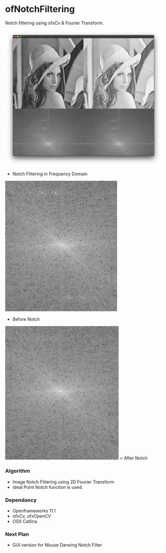 # ofNotchFiltering
Notch filtering using ofxCv & Fourier Transform.

![notch example]( https://github.com/bemoregt/ofNotchFiltering/blob/master/%E1%84%89%E1%85%B3%E1%84%8F%E1%85%B3%E1%84%85%E1%85%B5%E1%86%AB%E1%84%89%E1%85%A3%E1%86%BA_2021-05-16_%E1%84%8B%E1%85%A9%E1%84%8C%E1%85%A5%E1%86%AB_4.27.49.png "example")
- Notch Filtering in Frequency Domain

![notch exampleq]( https://github.com/bemoregt/ofNotchFiltering/blob/master/before.png "example")
- Before Notch

![notch examplew]( https://github.com/bemoregt/ofNotchFiltering/blob/master/after.png "example")
= After Notch

### Algorithm
- Image Notch Filtering using 2D Fourier Transform
- Ideal Point Notch function is used.

### Dependancy
- Openframeworks 11.1
- ofxCv, ofxOpenCV
- OSX Catlina

### Next Plan
- GUI version for Mouse Darwing Notch Filter

